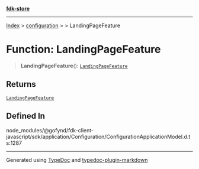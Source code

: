 [**fdk-store**](../../../README.md)
***

[Index](../../../API.md) > [configuration](../../README.md) > [<internal>](../README.md) > LandingPageFeature

# Function: LandingPageFeature

> **LandingPageFeature**(): [`LandingPageFeature`](../type-aliases/type-alias.LandingPageFeature.md)

## Returns

[`LandingPageFeature`](../type-aliases/type-alias.LandingPageFeature.md)

## Defined In

node\_modules/@gofynd/fdk-client-javascript/sdk/application/Configuration/ConfigurationApplicationModel.d.ts:1287

***
Generated using [TypeDoc](https://typedoc.org/) and [typedoc-plugin-markdown](https://www.npmjs.com/package/typedoc-plugin-markdown)
